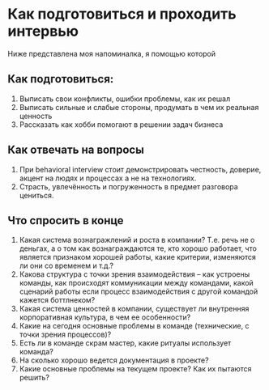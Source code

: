 # Как подготовиться и проходить интервью

Ниже представлена моя напоминалка, я помощью которой 
## Как подготовиться:
1. Выписать свои конфликты, ошибки проблемы, как их решал
2. Выписать сильные и слабые стороны, продумать в чем их реальная ценность
3. Рассказать как хобби помогают в решении задач бизнеса
       
## Как отвечать на вопросы
1. При behavioral interview стоит демонстрировать честность, доверие, акцент на людях и процессах а не на технологиях.
2. Страсть, увлечённость и погруженность в предмет разговора цениться.  
       
## Что спросить в конце
1. Какая система вознагражлений и роста в компании? Т.е. речь не о деньгах, а о том как вознаграждаются те, кто хорошо работает, что является признаком хорошей работы, какие критерии, изменяются ли они со временем и т.д.?
2. Какова структура с точки зрения взаимодействия – как устроены команды, как происходят коммуникации между командами, какой сценарий работы если процесс взаимодействия с другой командой кажется боттлнеком?
3. Какая система ценностей в компании, существует ли внутренняя корпоративная культура, в чем ее особенности?
4. Какие на сегодня основные проблемы в команде (технические, с точки зрения процессов)?
5. Есть ли в команде скрам мастер, какие ритуалы использует команда?
6. На сколько хорошо ведется документация в проекте?
7. Какие основные проблемы на текущем проекте? Как их пытаются решить?
